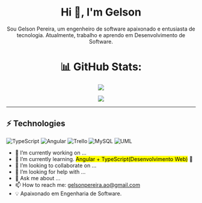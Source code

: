 <h1 align="center">Hi 👋, I'm Gelson</h1>

<div align="center">  
 Sou Gelson Pereira, um engenheiro de software apaixonado e entusiasta de tecnologia. Atualmente, trabalho e aprendo em Desenvolvimento de Software.



# 📊 GitHub Stats:
![](https://github-readme-stats.vercel.app/api?username=ggelsonpereira&theme=radical&hide_border=false&include_all_commits=false&count_private=false)<br/>

![](https://github-readme-stats.vercel.app/api/top-langs/?username=ggelsonpereira&theme=radical&hide_border=false&include_all_commits=false&count_private=false&layout=compact)

---



</div>

## ⚡ Technologies
![TypeScript](https://img.shields.io/badge/-TypeScript-007ACC?style=flat-square&logo=typescript&logoColor=white)
![Angular](https://img.shields.io/badge/-Angular-DD0031?style=flat-square&logo=angular)
![Trello](https://img.shields.io/badge/Notion-%23000000.svg?style=for-the-badge&logo=notion&logoColor=white) 
![MySQL](https://img.shields.io/badge/-MySQL-4479A1?style=flat-square&logo=mysql&logoColor=white)
![UML](https://img.shields.io/badge/UML-Modeling-blue)


   

- 🔭 I’m currently working on ...
- 🌱 I’m currently learning.   <mark> Angular + TypeScript(Desenvolvimento Web)</mark> 🚀
- 👯 I’m looking to collaborate on ...
- 🤔 I’m looking for help with ...
- 💬 Ask me about ...
- 📫 How to reach me: gelsonpereira.ao@gmail.com
- 💡 Apaixonado em Engenharia de Software.


 

